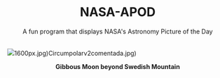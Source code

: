 <div align="center">
  <h1>
    NASA-APOD
  </h1>
</div>
  
<div align="center">
  A fun program that displays NASA's Astronomy Picture of the Day
</div>

<br>

![](https://apod.nasa.gov/apod/image/2311/GibbousMoon_Strand_1500.jpg)1600px.jpg)Circumpolarv2comentada.jpg)

<p align = "center">
  <b>Gibbous Moon beyond Swedish Mountain</b>
</p>
